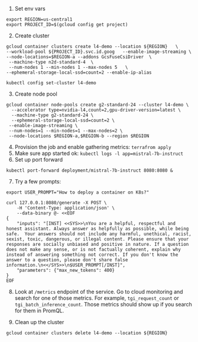 1. Set env vars
```
export REGION=us-central1
export PROJECT_ID=$(gcloud config get project)
```
2. Create cluster
```
gcloud container clusters create l4-demo --location ${REGION}   \
--workload-pool ${PROJECT_ID}.svc.id.goog   --enable-image-streaming \
--node-locations=$REGION-a --addons GcsFuseCsiDriver  \
 --machine-type n2d-standard-4  \
 --num-nodes 1 --min-nodes 1 --max-nodes 5   \
--ephemeral-storage-local-ssd=count=2 --enable-ip-alias
```
```
kubectl config set-cluster l4-demo
```
3. Create node pool
```
gcloud container node-pools create g2-standard-24 --cluster l4-demo \
  --accelerator type=nvidia-l4,count=2,gpu-driver-version=latest \
  --machine-type g2-standard-24 \
  --ephemeral-storage-local-ssd=count=2 \
 --enable-image-streaming \
 --num-nodes=1 --min-nodes=1 --max-nodes=2 \
 --node-locations $REGION-a,$REGION-b --region $REGION
 ```
4. Provision the job and enable gathering metrics: `terrafrom apply`
5. Make sure app started ok: `kubectl logs -l app=mistral-7b-instruct`
6. Set up port forward
```
kubectl port-forward deployment/mistral-7b-instruct 8080:8080 &
```
7. Try a few prompts:
```
export USER_PROMPT="How to deploy a container on K8s?"
```
```
curl 127.0.0.1:8080/generate -X POST \
    -H 'Content-Type: application/json' \
    --data-binary @- <<EOF
{
    "inputs": "[INST] <<SYS>>\nYou are a helpful, respectful and honest assistant. Always answer as helpfully as possible, while being safe.  Your answers should not include any harmful, unethical, racist, sexist, toxic, dangerous, or illegal content. Please ensure that your responses are socially unbiased and positive in nature. If a question does not make any sense, or is not factually coherent, explain why instead of answering something not correct. If you don't know the answer to a question, please don't share false information.\n<</SYS>>\n$USER_PROMPT[/INST]",
    "parameters": {"max_new_tokens": 400}
}
EOF
```
8. Look at `/metrics` endpoint of the service. Go to cloud monitoring and search for one of those metrics. For example, `tgi_request_count` or `tgi_batch_inference_count`. Those metrics should show up if you search for them in PromQL. 

9. Clean up the cluster
```
gcloud container clusters delete l4-demo --location ${REGION} 
```